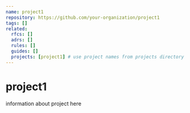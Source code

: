 ```yaml
---
name: project1
repository: https://github.com/your-organization/project1
tags: []
related:
  rfcs: []
  adrs: []
  rules: []
  guides: []
  projects: [project1] # use project names from projects directory
---
```


# project1

information about project here

